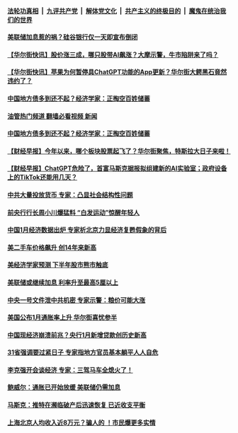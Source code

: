 ####  [法轮功真相](../../../../basic/blob/master/README.md?t=03150411) &nbsp;|&nbsp; [九评共产党](../../../../9ping.md/blob/master/README.md?t=03150411) &nbsp;|&nbsp; [解体党文化](../../../../jtdwh.md/blob/master/README.md?t=03150411)  &nbsp;|&nbsp; [共产主义的终极目的](../../../../gczydzjmd.md/blob/master/README.md?t=03150411) &nbsp;|&nbsp; [魔鬼在统治我们的世界](../../../../mgztzwmdsj.md/blob/master/README.md?t=03150411) 

#### [美联储加息惹的祸？硅谷银行仅一天即宣布倒闭](../pages/soh7/703238.md?t=03150411) 
#### [【华尔街快讯】股价涨三成，哪只股带AI飙涨？大摩示警，牛市陷阱来了吗？](../pages/soh7/701114.md?t=03150411) 
#### [【华尔街快讯】苹果为何暂停具ChatGPT功能的App更新？华尔街大鳄黑石竟然违约了？](../pages/soh7/700703.md?t=03150411) 
#### [中国地方债多到还不起？经济学家：正掏空百姓储蓄](../pages/soh7/700295.md?t=03150411) 
#### [油管热门频道 翻墙必看视频 新闻](http://129.146.143.75:81/youtube.html?04200011)
#### [中国地方债多到还不起？经济学家：正掏空百姓储蓄](../pages/soh7/700295.md?t=03150411) 
#### [【财经早报】今年以来，哪个板块股票起飞了？华尔街聚焦，特斯拉大日子来啦！](../pages/soh7/700268.md?t=03150411) 
#### [【财经早报】ChatGPT危险了，首富马斯克据报拟组建新的AI实验室；政府设备上的TikTok还能用几天？](../pages/soh7/700001.md?t=03150411) 
#### [中共大量投放货币 专家：凸显社会结构性问题](../pages/soh7/699824.md?t=03150411) 
#### [前央行行长周小川爆猛料 “白发运动”惊醒年轻人](../pages/soh7/699695.md?t=03150411) 
#### [中国1月经济数据出炉 专家析北京力显经济复甦假象的背后 ](../pages/soh7/697440.md?t=03150411) 
#### [美二手车价格飙升 创14年来新高](../pages/soh7/697386.md?t=03150411) 
#### [美经济学家预测 下半年股市熊市触底](../pages/soh7/697209.md?t=03150411) 
#### [美联储或继续加息 利率升至最高5厘以上](../pages/soh7/696981.md?t=03150411) 
#### [中央一号文件泄中共机密  专家示警：粮价可能大涨](../pages/soh7/696423.md?t=03150411) 
#### [美国公布1月通胀率上升 华尔街喜忧参半](../pages/soh7/696168.md?t=03150411) 
#### [中国现经济崩溃前兆？央行1月新增贷款创历史新高](../pages/soh7/695370.md?t=03150411) 
#### [31省强调要过紧日子 专家指地方官员基本躺平人人自危](../pages/soh7/695079.md?t=03150411) 
#### [李克强开会谈经济  专家：三驾马车全熄火了！](../pages/soh7/694470.md?t=03150411) 
#### [鲍威尔：通胀已开始放缓 美联储仍需加息](../pages/soh7/694314.md?t=03150411) 
#### [马斯克：推特在濒临破产后迅速恢复 已近收支平衡](../pages/soh7/693555.md?t=03150411) 
#### [上海北京人均收入近8万元？骗人的 ！市民爆更多实情](../pages/soh7/692919.md?t=03150411) 
<img src='http://gfw-breaker.win/goodnews/indexes/soh7.md' width='0px' height='0px'/>

